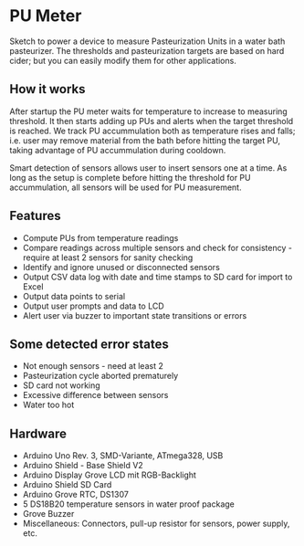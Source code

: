 # PU Meter
Sketch to power a device to measure Pasteurization Units in a water bath pasteurizer. 
The thresholds and pasteurization targets are based on hard cider; but you can easily modify them for other applications.

## How it works
After startup the PU meter waits for temperature to increase to measuring threshold. It then starts adding up PUs and alerts
when the target threshold is reached. We track PU accummulation both as temperature rises and falls; i.e. user may remove
material from the bath before hitting the target PU, taking advantage of PU accummulation during cooldown.

Smart detection of sensors allows user to insert sensors one at a time. As long as the setup is complete before hitting the 
threshold for PU accummulation, all sensors will be used for PU measurement.

## Features
* Compute PUs from temperature readings
* Compare readings across multiple sensors and check for consistency - require at least 2 sensors for sanity checking
* Identify and ignore unused or disconnected sensors
* Output CSV data log with date and time stamps to SD card for import to Excel
* Output data points to serial
* Output user prompts and data to LCD
* Alert user via buzzer to important state transitions or errors

## Some detected error states
* Not enough sensors - need at least 2
* Pasteurization cycle aborted prematurely 
* SD card not working
* Excessive difference between sensors
* Water too hot

## Hardware
* Arduino Uno Rev. 3, SMD-Variante, ATmega328, USB
* Arduino Shield - Base Shield V2
* Arduino Display Grove LCD mit RGB-Backlight
* Arduino Shield SD Card
* Arduino Grove RTC, DS1307
* 5 DS18B20 temperature sensors in water proof package
* Grove Buzzer
* Miscellaneous: Connectors, pull-up resistor for sensors, power supply, etc.
